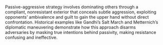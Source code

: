 Passive-aggressive strategy involves dominating others through a compliant, nonresistant exterior that conceals subtle aggression, exploiting opponents’ ambivalence and guilt to gain the upper hand without direct confrontation. Historical examples like Gandhi’s Salt March and Metternich’s diplomatic maneuvering demonstrate how this approach disarms adversaries by masking true intentions behind passivity, making resistance confusing and ineffective.
